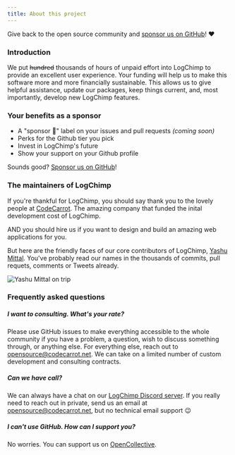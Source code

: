 ```yaml
---
title: About this project
---
```


Give back to the open source community and [sponsor us on GitHub](https://github.com/sponsors/logchimp)! ❤️

### Introduction

We put ~~hundred~~ thousands of hours of unpaid effort into LogChimp to provide an excellent user experience. Your funding will help us to make this software more and more financially sustainable. This allows us to give helpful assistance, update our packages, keep things current, and, most importantly, develop new LogChimp features.

### Your benefits as a sponsor

- A "sponsor 💖" label on your issues and pull requests _(coming soon)_
- Perks for the Github tier you pick
- Invest in LogChimp's future
- Show your support on your Github profile

Sounds good? [Sponsor us on GitHub](https://github.com/sponsors/logchimp)!

### The maintainers of LogChimp

If you're thankful for LogChimp, you should say thank you to the lovely people at [CodeCarrot](https://codecarrot.net). The amazing company that funded the inital development cost of LogChimp.

AND you should hire us if you want to design and build an amazing web applications for you.

But here are the friendly faces of our core contributors of LogChimp, [Yashu Mittal](https://github.com/mittalyashu). You've probably read our names in the thousands of commits, pull requets, comments or Tweets already.

![Yashu Mittal on trip](/images/yashu-mittal-on-trip.jpg)

### Frequently asked questions

##### I want to consulting. What's your rate?

Please use GitHub issues to make everything accessible to the whole community if you have a problem, a question, wish to discuss something through, or anything else. For everything else, reach out to [opensource@codecarrot.net](mailto:opensource@codecarrot.net). We can take on a limited number of custom development and consulting contracts.

##### Can we have call?

We can always have a chat on our [LogChimp Discord server](https://discord.gg/A7mztcC). If you really need to reach out in private, send us an email at [opensource@codecarrot.net](mailto:opensource@codecarrot.net), but no technical email support 😉

##### I can't use GitHub. How can I support you?

No worries. You can support us on [OpenCollective](https://opencollective.com/logchimp).
